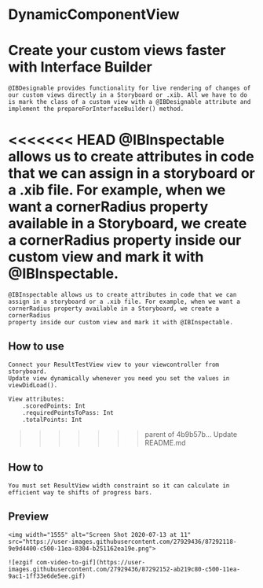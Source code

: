 # DynamicComponentView #
# Create your custom views faster with Interface Builder #

    @IBDesignable provides functionality for live rendering of changes of our custom views directly in a Storyboard or .xib. All we have to do is mark the class of a custom view with a @IBDesignable attribute and implement the prepareForInterfaceBuilder() method.
    
<<<<<<< HEAD
    @IBInspectable allows us to create attributes in code that we can assign in a storyboard or a .xib file. For example, when we want a cornerRadius property available in a Storyboard, we create a cornerRadius property inside our custom view and mark it with @IBInspectable.
=======
    @IBInspectable allows us to create attributes in code that we can
    assign in a storyboard or a .xib file. For example, when we want a
    cornerRadius property available in a Storyboard, we create a cornerRadius
    property inside our custom view and mark it with @IBInspectable.
    
## How to use ##
    Connect your ResultTestView view to your viewcontroller from storyboard.
    Update view dynamically whenever you need you set the values in viewDidLoad().

    View attributes:
        .scoredPoints: Int
        .requiredPointsToPass: Int
        .totalPoints: Int
>>>>>>> parent of 4b9b57b... Update README.md

## How to ##
    You must set ResultView width constraint so it can calculate in efficient way te shifts of progress bars. 

## Preview ##

    <img width="1555" alt="Screen Shot 2020-07-13 at 11" src="https://user-images.githubusercontent.com/27929436/87292118-9e9d4400-c500-11ea-8304-b251162ea19e.png">

    ![ezgif com-video-to-gif](https://user-images.githubusercontent.com/27929436/87292152-ab219c80-c500-11ea-9ac1-1ff33e6de5ee.gif)


